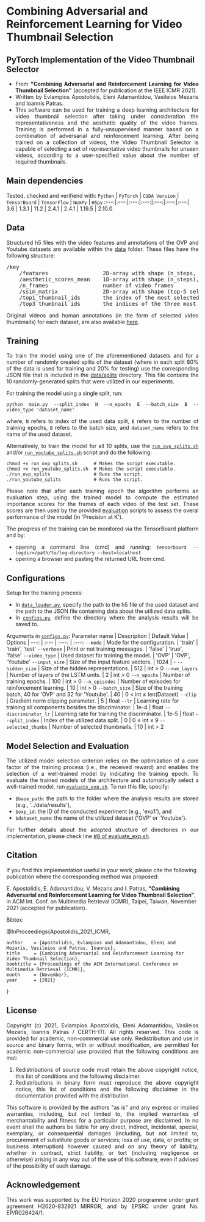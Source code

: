 # Combining Adversarial and Reinforcement Learning for Video Thumbnail Selection

## PyTorch Implementation of the Video Thumbnail Selector
<div align="justify">

- From **"Combining Adversarial and Reinforcement Learning for Video Thumbnail Selection"** (accepted for publication at the IEEE ICMR 2021).
- Written by Evlampios Apostolidis, Eleni Adamantidou, Vasileios Mezaris and Ioannis Patras.
- This software can be used for training a deep learning architecture for video thumbnail selection after taking under consideration the representativeness and the aesthetic quality of the video frames. Training is performed in a fully-unsupervised manner based on a combination of adversarial and reinforcement learning. After being trained on a collection of videos, the Video Thumbnail Selector is capable of selecting a set of representative video thumbnails for unseen videos, according to a user-specified value about the number of required thumbnails. </div>

## Main dependencies
Tested, checked and verifiend with:
`Python` | `PyTorch` | `CUDA Version` | `TensorBoard` | `TensorFlow` | `NumPy` | `H5py`
:---:|:---:|:---:|:---:|:---:|:---:|:---:|
3.6 | 1.3.1 | 11.2 | 2.4.1 | 2.4.1 | 1.19.5 | 2.10.0

## Data
<div align="justify">

Structured h5 files with the video features and annotations of the OVP and Youtube datasets are available within the [data](https://github.com/e-apostolidis/Video_Thumbnail_Selector/tree/master/data) folder. These files have the following structure:
<pre>
/key
    /features                 2D-array with shape (n_steps, feature-dimension), feature vectors representing the content of the video frames; extracted from the pool5 layer of a GoogleNet trained on the ImageNet dataset
    /aesthetic_scores_mean    1D-array with shape (n_steps), scores representing the aesthetic quality of the video frames; computed as the softmax of the values in the final layer of a model of a [Fully Convolutional Network](https://github.com/bmezaris/fully_convolutional_networks) trained on the AVA dataset
    /n_frames                 number of video frames
    /ssim_matrix              2D-array with shape (top-5 selected thumbs, n_frames), the structural similarity scores between each of the five most selected thumbnails by the human annotators (in order to support evaluation using 'Precision at 5') and the entire frame sequence; computed using the [structural_similarity function](https://scikit-image.org/docs/dev/api/skimage.metrics.html#skimage.metrics.structural_similarity) of Python
    /top1_thumbnail_ids       the index of the most selected thumbnail by the human annotators (can be more than one if they exist more than one key-frames with the same ranking according to the number of selections made by the human annotators)
    /top3_thumbnail_ids       the indices of the three most selected thumbnails by the human annotators (can be more than three if they exist more than three key-frames with the same ranking according to the number of selections made by the human annotators)
</pre>
Original videos and human annotations (in the form of selected video thumbnails) for each dataset, are also available [here](https://sites.google.com/site/vsummsite/download). </div>

## Training
<div align="justify">

To train the model using one of the aforementioned datasets and for a number of randomly created splits of the dataset (where in each split 80% of the data is used for training and 20% for testing) use the corresponding JSON file that is included in the [data/splits](https://github.com/e-apostolidis/Video_Thumbnail_Selector/tree/master/data/splits) directory. This file contains the 10 randomly-generated splits that were utilized in our experiments.

For training the model using a single split, run:
```shell-script
python main.py --split_index N --n_epochs E --batch_size B --video_type 'dataset_name'
```
where, `N` refers to index of the used data split, `E` refers to the number of training epochs, `B` refers to the batch size, and `dataset_name` refers to the name of the used dataset.

Alternatively, to train the model for all 10 splits, use the [`run_ovp_splits.sh`](https://github.com/e-apostolidis/Video_Thumbnail_Selector/blob/master/model/run_ovp_splits.sh) and/or [`run_youtube_splits.sh`](https://github.com/e-apostolidis/Video_Thumbnail_Selector/blob/master/model/run_youtube_splits.sh) script and do the following:
```shell-script
chmod +x run_ovp_splits.sh    	# Makes the script executable.
chmod +x run_youtube_splits.sh  # Makes the script executable.
./run_ovp_splits                # Runs the script. 
./run_youtube_splits            # Runs the script.  
```
Please note that after each training epoch the algorithm performs an evaluation step, using the trained model to compute the estimated importance scores for the frames of each video of the test set. These scores are then used by the provided [evaluation](https://github.com/e-apostolidis/Video_Thumbnail_Selector/tree/master/evaluation) scripts to assess the overal performance of the model (in 'Precision at K').

The progress of the training can be monitored via the TensorBoard platform and by:
- opening a command line (cmd) and running: `tensorboard --logdir=/path/to/log-directory --host=localhost`
- opening a browser and pasting the returned URL from cmd. </div>

## Configurations
<div align="justify">

Setup for the training process:
 - In [`data_loader.py`](https://github.com/e-apostolidis/Video_Thumbnail_Selector/blob/master/model/data_loader.py), specify the path to the h5 file of the used dataset and the path to the JSON file containing data about the utilized data splits.
 - In [`configs.py`](https://github.com/e-apostolidis/Video_Thumbnail_Selector/blob/master/model/configs.py), define the directory where the analysis results will be saved to. </div>
   
Arguments in [`configs.py`](https://github.com/e-apostolidis/Video_Thumbnail_Selector/blob/master/model/configs.py): 
Parameter name | Description | Default Value | Options
| ---: | :--- | :---: | :---:
`--mode` | Mode for the configuration. | 'train' | 'train', 'test'
`--verbose` | Print or not training messages. | 'false' | 'true', 'false'
`--video_type` | Used dataset for training the model. | 'OVP' | 'OVP', 'Youtube'
`--input_size` | Size of the input feature vectors. | 1024 | -
`--hidden_size` | Size of the hidden representations. | 512 | int > 0
`--num_layers` | Number of layers of the LSTM units. | 2 | int > 0
`--n_epochs` | Number of training epochs. | 100 | int > 0
`--n_episodes` | Number of episodes for reinforcement learning. | 10 | int > 0
`--batch_size` | Size of the training batch, 40 for 'OVP' and 32 for 'Youtube'. | 40 | 0 < int ≤ len(Dataset)
`--clip` | Gradient norm clipping parameter. | 5 | float 
`--lr` | Learning rate for training all components besides the discriminator. | 1e-4 | float
`--discriminator_lr` | Learning rate for training the discriminator. | 1e-5 | float
`--split_index` | Index of the utilized data split. | 0 | 0 ≤ int ≤ 9
`--selected_thumbs` | Number of selected thumbnails. | 10 | int > 2

## Model Selection and Evaluation 
<div align="justify">

The utilized model selection criterion relies on the optimization of a core factor of the training process (i.e., the received reward) and enables the selection of a well-trained model by indicating the training epoch. To evaluate the trained models of the architecture and automatically select a well-trained model, run [`evaluate_exp.sh`](https://github.com/e-apostolidis/Video_Thumbnail_Selector/blob/master/evaluation/evaluate_exp.sh). To run this file, specify:
 - `$base_path`: the path to the folder where the analysis results are stored (e.g., '../data/results'),
 - `$exp_id`: the ID of the conducted experiment (e.g., 'exp1'), and
 - `$dataset_name`: the name of the utilized dataset ('OVP' or 'Youtube').

For further details about the adopted structure of directories in our implementation, please check line [#8 of evaluate_exp.sh](https://github.com/e-apostolidis/Video_Thumbnail_Selector/blob/master/evaluation/evaluate_exp.sh#L8). </div>

## Citation
If you find this implementation useful in your work, please cite the following publication where the corresponding method was proposed:

E. Apostolidis, E. Adamantidou, V. Mezaris and I. Patras, **"Combining Adversarial and Reinforcement Learning for Video Thumbnail Selection"**, in ACM Int. Conf. on Multimedia Retrieval (ICMR), Taipei, Taiwan, November 2021 (accepted for publication).

Bibtex:

@InProceedings{Apostolidis_2021_ICMR,

    author    = {Apostolidis, Evlampios and Adamantidou, Eleni and Mezaris, Vasileios and Patras, Ioannis},
    title     = {Combining Adversarial and Reinforcement Learning for Video Thumbnail Selection},
    booktitle = {Proceedings of the ACM International Conference on Multimedia Retrieval (ICMR)},
    month     = {November},
    year      = {2021}
}

## License
<div align="justify">
Copyright (c) 2021, Evlampios Apostolidis, Eleni Adamantidou, Vasileios Mezaris, Ioannis Patras / CERTH-ITI. All rights reserved. This code is provided for academic, non-commercial use only. Redistribution and use in source and binary forms, with or without modification, are permitted for academic non-commercial use provided that the following conditions are met:

1. Redistributions of source code must retain the above copyright notice, this list of conditions and the following disclaimer.
2. Redistributions in binary form must reproduce the above copyright notice, this list of conditions and the following disclaimer in the documentation provided with the distribution.

This software is provided by the authors "as is" and any express or implied warranties, including, but not limited to, the implied warranties of merchantability and fitness for a particular purpose are disclaimed. In no event shall the authors be liable for any direct, indirect, incidental, special, exemplary, or consequential damages (including, but not limited to, procurement of substitute goods or services; loss of use, data, or profits; or business interruption) however caused and on any theory of liability, whether in contract, strict liability, or tort (including negligence or otherwise) arising in any way out of the use of this software, even if advised of the possibility of such damage.
</div>

## Acknowledgement
<div align="justify"> This work was supported by the EU Horizon 2020 programme under grant agreement H2020-832921 MIRROR, and by EPSRC under grant No. EP/R026424/1. </div>
